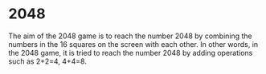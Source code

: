 # 2048
The aim of the 2048 game is to reach the number 2048 by combining the numbers in the 16 squares on the screen with each other.  In other words, in the 2048 game, it is tried to reach the number 2048 by adding operations such as 2+2=4, 4+4=8.
